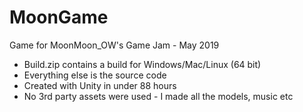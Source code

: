 # MoonGame
Game for MoonMoon_OW's Game Jam - May 2019

- Build.zip contains a build for Windows/Mac/Linux (64 bit)
- Everything else is the source code
- Created with Unity in under 88 hours
- No 3rd party assets were used - I made all the models, music etc
